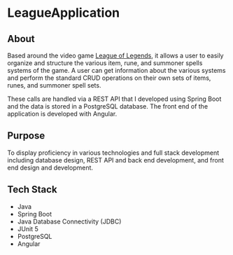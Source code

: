 # LeagueApplication

## About

Based around the video game [League of Legends](https://na.leagueoflegends.com/en-us/), it allows a user to easily organize and structure the various item, rune, and summoner spells systems of the game. A user can get information about the various systems and perform the standard CRUD operations on their own sets of items, runes, and summoner spell sets. 

These calls are handled via a REST API that I developed using Spring Boot and the data is stored in a PostgreSQL database. The front end of the application is developed with Angular.

## Purpose

To display proficiency in various technologies and full stack development including database design, REST API and back end development, and front end design and development.

## Tech Stack

* Java
* Spring Boot
* Java Database Connectivity (JDBC)
* JUnit 5
* PostgreSQL
* Angular
